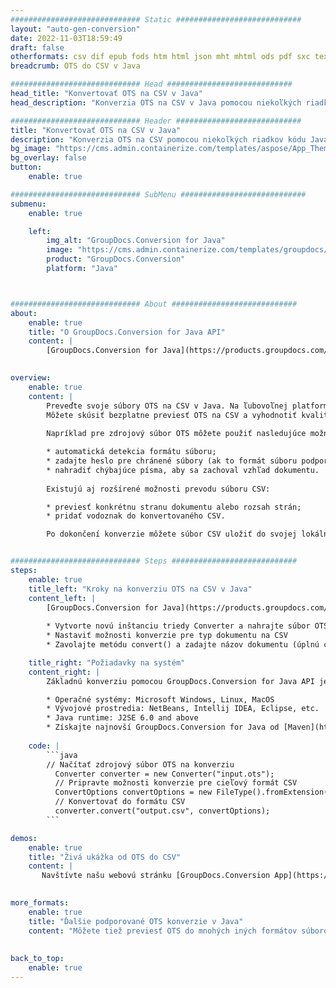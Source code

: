 ```yaml
---
############################# Static ############################
layout: "auto-gen-conversion"
date: 2022-11-03T18:59:49
draft: false
otherformats: csv dif epub fods htm html json mht mhtml ods pdf sxc tex tsv xlam xls xlsb xlsm xlsx xlt xltm xltx xml xps
breadcrumb: OTS do CSV v Java

############################# Head ############################
head_title: "Konvertovať OTS na CSV v Java"
head_description: "Konverzia OTS na CSV v Java pomocou niekoľkých riadkov kódu. Konvertujte viac ako 160 formátov súborov pomocou rozhrania API na konverziu dokumentov GroupDocs pre Java"

############################# Header ############################
title: "Konvertovať OTS na CSV v Java"
description: "Konverzia OTS na CSV pomocou niekoľkých riadkov kódu Java"
bg_image: "https://cms.admin.containerize.com/templates/aspose/App_Themes/V3/images/bg/header1.png"
bg_overlay: false
button:
    enable: true

############################# SubMenu ############################
submenu:
    enable: true

    left:
        img_alt: "GroupDocs.Conversion for Java"
        image: "https://cms.admin.containerize.com/templates/groupdocs/images/product-logos/90x90-noborder/groupdocs-conversion-java.png"
        product: "GroupDocs.Conversion"
        platform: "Java"



############################# About ############################
about:
    enable: true
    title: "O GroupDocs.Conversion for Java API"
    content: |
        [GroupDocs.Conversion for Java](https://products.groupdocs.com/conversion/java/) je pokročilé rozhranie API na konverziu formátov súborov na konverziu medzi obľúbenými formátmi obrázkov a dokumentov, ako sú Microsoft Office, OpenDocument, PDF, HTML, e-mail, CAD. a oveľa viac pomocou niekoľkých riadkov kódu. Natívne API automaticky zisťuje formáty pôvodných dokumentov a ponúka veľa možností na prispôsobenie konvertovaných dokumentov. Spolu s funkciou extrahovania informácií z dokumentu podporuje štandardne aj ukladanie výsledkov konverzie na lokálny disk. Akýkoľvek typ vyrovnávacej pamäte však môže byť podporovaný implementáciou príslušných rozhraní - Amazon S3, Dropbox, Disk Google, Windows Azure, Reddis alebo akékoľvek iné.
    

overview:
    enable: true
    content: |
        Preveďte svoje súbory OTS na CSV v Java. Na ľubovoľnej platforme podľa vášho výberu, ako je Windows, Linux, macOS, stačí len pár riadkov kódu Java.
        Môžete skúsiť bezplatne previesť OTS na CSV a vyhodnotiť kvalitu výsledkov konverzie. Spolu s jednoduchými skriptami na konverziu súborov môžete vyskúšať sofistikovanejšie možnosti načítania zdrojového súboru OTS a uloženia výstupu CSV. 
        
        Napríklad pre zdrojový súbor OTS môžete použiť nasledujúce možnosti načítania:

        * automatická detekcia formátu súboru;
        * zadajte heslo pre chránené súbory (ak to formát súboru podporuje);
        * nahradiť chýbajúce písma, aby sa zachoval vzhľad dokumentu.
        
        Existujú aj rozšírené možnosti prevodu súboru CSV:

        * previesť konkrétnu stranu dokumentu alebo rozsah strán;
        * pridať vodoznak do konvertovaného CSV.

        Po dokončení konverzie môžete súbor CSV uložiť do svojej lokálnej cesty k súboru alebo do akéhokoľvek úložiska tretej strany, ako je FTP, Amazon S3, Disk Google, Dropbox atď. Upozorňujeme, že chcete previesť OTS do CSV, nemusíte inštalovať žiadny ďalší softvér, ako napríklad MS Office, Open Office, Adobe Acrobat Reader atď.


############################# Steps ############################
steps:
    enable: true
    title_left: "Kroky na konverziu OTS na CSV v Java"
    content_left: |
        [GroupDocs.Conversion for Java](https://products.groupdocs.com/conversion/java/) umožňuje vývojárom jednoducho previesť súbor OTS na CSV pomocou niekoľkých riadkov kódu.
        
        * Vytvorte novú inštanciu triedy Converter a nahrajte súbor OTS s úplnou cestou
        * Nastaviť možnosti konverzie pre typ dokumentu na CSV
        * Zavolajte metódu convert() a zadajte názov dokumentu (úplnú cestu) a formát (CSV) ako parameter

    title_right: "Požiadavky na systém"
    content_right: |
        Základnú konverziu pomocou GroupDocs.Conversion for Java API je možné vykonať pomocou niekoľkých riadkov kódu. Naše API sú podporované na všetkých hlavných platformách a operačných systémoch. Pred spustením nižšie uvedeného kódu sa uistite, že máte vo svojom systéme nainštalované nasledujúce predpoklady.

        * Operačné systémy: Microsoft Windows, Linux, MacOS
        * Vývojové prostredia: NetBeans, Intellij IDEA, Eclipse, etc.
        * Java runtime: J2SE 6.0 and above
        * Získajte najnovší GroupDocs.Conversion for Java od [Maven](https://repository.groupdocs.com/webapp/#/artifacts/browse/tree/General/repo/com/groupdocs/groupdocs-conversion)
         
    code: |
        ```java    
        // Načítať zdrojový súbor OTS na konverziu
          Converter converter = new Converter("input.ots");
          // Pripravte možnosti konverzie pre cieľový formát CSV
          ConvertOptions convertOptions = new FileType().fromExtension("csv").getConvertOptions();
          // Konvertovať do formátu CSV
          converter.convert("output.csv", convertOptions);
        ```

demos:
    enable: true
    title: "Živá ukážka od OTS do CSV"
    content: |
       Navštívte našu webovú stránku [GroupDocs.Conversion App](https://products.groupdocs.app/conversion/family) a vyskúšajte konverziu OTS na CSV. Bezplatné demo má nasledujúce výhody
          

more_formats:
    enable: true
    title: "Ďalšie podporované OTS konverzie v Java"
    content: "Môžete tiež previesť OTS do mnohých iných formátov súborov. Pozrite si zoznam nižšie."
       
       
back_to_top:
    enable: true
---
```

